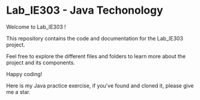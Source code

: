 ﻿# Lab_IE303 - Java Techonology

Welcome to Lab_IE303 !

This repository contains the code and documentation for the Lab_IE303 project.

Feel free to explore the different files and folders to learn more about the project and its components.

Happy coding!  

Here is my Java practice exercise, if you've found and cloned it, please give me a star.

